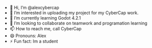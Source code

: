 - 👋 Hi, I’m @alexcybercap
- 👀 I’m interested in uploading my project for my CyberCap work.
- 🌱 I’m currently learning Godot 4.2.1
- 💞️ I’m looking to collaborate on teamwork and programation learning
- 📫 How to reach me, call CyberCap
- 😄 Pronouns: Alex
- ⚡ Fun fact: Im a student

<!---
alexcybercap/alexcybercap is a ✨ special ✨ repository because its `README.md` (this file) appears on your GitHub profile.
You can click the Preview link to take a look at your changes.
--->
